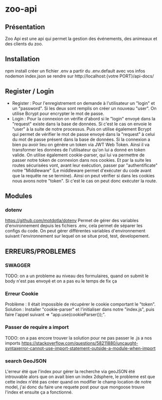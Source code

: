 # zoo-api

## Présentation

Zoo Api est une api qui permet la gestion des événements, des animeaux et des clients du zoo.

## Installation

npm install
créer un fichier .env a partir du .env.default avec vos infos
nodemon index.json
se rendre sur http://localhost:{votre PORT}/api-docs/

## Register / Login

-   Register :
    Pour l'enregistrement on demande à l'utilisateur un "login" et un "password".
    Si les deux sont remplis on créer un nouveau "user".
    On utilise Bcrypt pour encrypter le mot de passe.
-   Login :
    Pour la connexion on vérifie d'abord si le "login" envoyé dans la "request" existe dans la base de données. Si c'est le cas on envoie le "user" à la suite de notre processus.
    Puis on utilise également Bcrypt qui permet de vérifier le mot de passe envoyé dans la "request" à celui du mot de passe présent dans la base de données.
    Si la connexion a bien pu avoir lieu on génère un token via JWT Web Token. Ainsi il va transformer les données de l'utilisateur qu'on lui a donné en token valide.
    On utilise également cookie-parser, qui lui va permettre de passer notre token de connexion dans nos cookies.
    Et par la suite les routes sécurisées vont, avant leur exécution, passer par "authentificate" notre "Middleware" (Le middleware permet d'exécuter du code avant que la requête ne se termine).
    Ainsi on peut vérifier si dans les cookies nous avons notre "token". Si c'est le cas on peut donc exécuter la route.

## Modules

### dotenv

https://github.com/motdotla/dotenv
Permet de gérer des variables d'environnement depuis les fichiers .env, cela permet de séparer les configs du code. On peut gérer différentes variables d'environnement suivant l'environnement sur lequel on se situe prod, test, developement.

## ERREURS/PROBLEMES

### SWAGGER

TODO: on a un probleme au niveau des formulaires, quand on submit le body n'est pas envoyé et on a pas eu le temps de fix ça

### Erreur Cookie

Problème : Il était impossible de récupérer le cookie comportant le "token".
Solution : Installer "cookie-parser" et l'initialiser dans notre "index.js", puis faire l'appel suivant => "app.use(cookieParser());".

### Passer de require a import

TODO: on a pas encore trouver la solution pour ne pas passer le .js a nos imports
https://stackoverflow.com/questions/58211880/uncaught-syntaxerror-cannot-use-import-statement-outside-a-module-when-import

### search GeoJSON

L'erreur été que l'index pour gérer la recherche via geoJSON été introuvable alors que on avait bien un index 2dsphere, le probleme est que cette index n'été pas créer quand on modifier le champ location de notre model, j'ai donc du faire une requete post pour que mongoose trouve l'index et ensuite ça a fonctionné.
